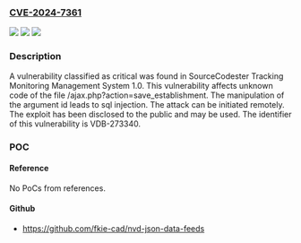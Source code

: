 ### [CVE-2024-7361](https://cve.mitre.org/cgi-bin/cvename.cgi?name=CVE-2024-7361)
![](https://img.shields.io/static/v1?label=Product&message=Tracking%20Monitoring%20Management%20System&color=blue)
![](https://img.shields.io/static/v1?label=Version&message=%3D%201.0%20&color=brighgreen)
![](https://img.shields.io/static/v1?label=Vulnerability&message=CWE-89%20SQL%20Injection&color=brighgreen)

### Description

A vulnerability classified as critical was found in SourceCodester Tracking Monitoring Management System 1.0. This vulnerability affects unknown code of the file /ajax.php?action=save_establishment. The manipulation of the argument id leads to sql injection. The attack can be initiated remotely. The exploit has been disclosed to the public and may be used. The identifier of this vulnerability is VDB-273340.

### POC

#### Reference
No PoCs from references.

#### Github
- https://github.com/fkie-cad/nvd-json-data-feeds

